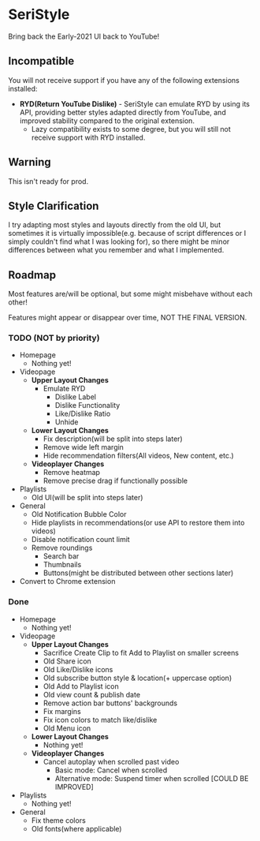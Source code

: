 # SeriStyle
Bring back the Early-2021 UI back to YouTube!

## Incompatible
You will not receive support if you have any of the following extensions installed:
- **RYD(Return YouTube Dislike)** - SeriStyle can emulate RYD by using its API, providing better styles adapted directly from YouTube, and improved stability compared to the original extension.
  - Lazy compatibility exists to some degree, but you will still not receive support with RYD installed.

## Warning
This isn't ready for prod.

## Style Clarification
I try adapting most styles and layouts directly from the old UI, but sometimes it is virtually impossible(e.g. because of script differences or I simply couldn't find what I was looking for), so there might be minor differences between what you remember and what I implemented.

## Roadmap
Most features are/will be optional, but some might misbehave without each other!

Features might appear or disappear over time, NOT THE FINAL VERSION.
### TODO (NOT by priority)
- Homepage
  - Nothing yet!
- Videopage
  - **Upper Layout Changes**
    - Emulate RYD
      - Dislike Label
      - Dislike Functionality
      - Like/Dislike Ratio
      - Unhide
  - **Lower Layout Changes**
    - Fix description(will be split into steps later)
    - Remove wide left margin
    - Hide recommendation filters(All videos, New content, etc.)
  - **Videoplayer Changes**
    - Remove heatmap
    - Remove precise drag if functionally possible
- Playlists
  - Old UI(will be split into steps later)
- General
  - Old Notification Bubble Color
  - Hide playlists in recommendations(or use API to restore them into videos)
  - Disable notification count limit
  - Remove roundings
    - Search bar
    - Thumbnails
    - Buttons(might be distributed between other sections later)
- Convert to Chrome extension
### Done
- Homepage
  - Nothing yet!
- Videopage
  - **Upper Layout Changes**
    - Sacrifice Create Clip to fit Add to Playlist on smaller screens
    - Old Share icon
    - Old Like/Dislike icons
    - Old subscribe button style & location(+ uppercase option)
    - Old Add to Playlist icon
    - Old view count & publish date
    - Remove action bar buttons' backgrounds
    - Fix margins
    - Fix icon colors to match like/dislike
    - Old Menu icon
  - **Lower Layout Changes**
    - Nothing yet!
  - **Videoplayer Changes**
    - Cancel autoplay when scrolled past video
      - Basic mode: Cancel when scrolled
      - Alternative mode: Suspend timer when scrolled [COULD BE IMPROVED]
- Playlists
  - Nothing yet!
- General
  - Fix theme colors
  - Old fonts(where applicable)
